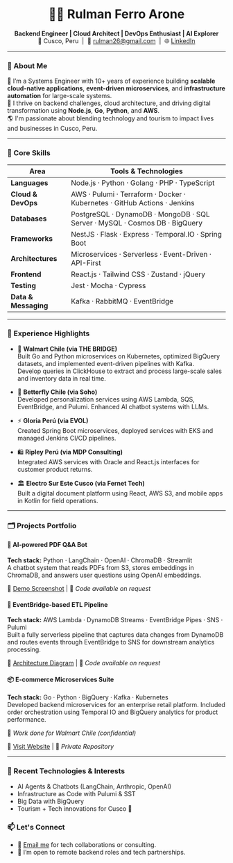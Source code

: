 <h1 align="center">👨‍💻 Rulman Ferro Arone</h1>
<p align="center">
  <strong>Backend Engineer | Cloud Architect | DevOps Enthusiast | AI Explorer</strong><br/>
  📍 Cusco, Peru &nbsp;|&nbsp; 💬 <a href="mailto:rulman26@gmail.com">rulman26@gmail.com</a> &nbsp;|&nbsp;
  🌐 <a href="https://linkedin.com/in/rulman-ferro-arone" target="_blank">LinkedIn</a>
</p>

---

### 🚀 About Me

🔧 I’m a Systems Engineer with 10+ years of experience building **scalable cloud-native applications**, **event-driven microservices**, and **infrastructure automation** for large-scale systems.  
🧠 I thrive on backend challenges, cloud architecture, and driving digital transformation using **Node.js**, **Go**, **Python**, and **AWS**.  
🌎 I'm passionate about blending technology and tourism to impact lives and businesses in Cusco, Peru.

---

### 🧩 Core Skills

| Area                  | Tools & Technologies                                                                 |
|-----------------------|---------------------------------------------------------------------------------------|
| **Languages**         | Node.js · Python · Golang · PHP · TypeScript                                         |
| **Cloud & DevOps**    | AWS · Pulumi · Terraform · Docker · Kubernetes · GitHub Actions · Jenkins           |
| **Databases**         | PostgreSQL · DynamoDB · MongoDB · SQL Server · MySQL · Cosmos DB · BigQuery          |
| **Frameworks**        | NestJS · Flask · Express · Temporal.IO · Spring Boot                                 |
| **Architectures**     | Microservices · Serverless · Event-Driven · API-First                                |
| **Frontend**          | React.js · Tailwind CSS · Zustand · jQuery                                           |
| **Testing**           | Jest · Mocha · Cypress                                                                |
| **Data & Messaging**  | Kafka · RabbitMQ · EventBridge                                                        |

---

### 💼 Experience Highlights

- 🛒 **Walmart Chile (via THE BRIDGE)**  
  Built Go and Python microservices on Kubernetes, optimized BigQuery datasets, and implemented event-driven pipelines with Kafka.  
  Develop queries in ClickHouse to extract and process large-scale sales and inventory data in real time.

- 🧠 **Betterfly Chile (via Soho)**  
  Developed personalization services using AWS Lambda, SQS, EventBridge, and Pulumi. Enhanced AI chatbot systems with LLMs.

- ⚡ **Gloria Perú (via EVOL)**  
  Created Spring Boot microservices, deployed services with EKS and managed Jenkins CI/CD pipelines.

- 🛍️ **Ripley Perú (via MDP Consulting)**  
  Integrated AWS services with Oracle and React.js interfaces for customer product returns.

- 🏛️ **Electro Sur Este Cusco (via Fernet Tech)**  
  Built a digital document platform using React, AWS S3, and mobile apps in Kotlin for field operations.

---

### 🗂️ Projects Portfolio

#### 🤖 **AI-powered PDF Q&A Bot**
**Tech stack:** Python · LangChain · OpenAI · ChromaDB · Streamlit  
A chatbot system that reads PDFs from S3, stores embeddings in ChromaDB, and answers user questions using OpenAI embeddings.

🔗 [Demo Screenshot](https://play.google.com/store/apps/details?id=com.burntogive.calories&hl=en) | 🔧 *Code available on request*

#### 🔄 **EventBridge-based ETL Pipeline**
**Tech stack:** AWS Lambda · DynamoDB Streams · EventBridge Pipes · SNS · Pulumi  
Built a fully serverless pipeline that captures data changes from DynamoDB and routes events through EventBridge to SNS for downstream analytics processing.

🧪 [Architecture Diagram](https://rulman26-public.s3.us-east-1.amazonaws.com/arquitectura.png) | 🔧 *Code available on request*


#### 📦 **E-commerce Microservices Suite**
**Tech stack:** Go · Python · BigQuery · Kafka · Kubernetes  
Developed backend microservices for an enterprise retail platform. Included order orchestration using Temporal IO and BigQuery analytics for product performance.

🏢 *Work done for Walmart Chile (confidential)*

🔗 [Visit Website](https://www.lider.cl/) | 🔧 *Private Repository*

---

### 🧠 Recent Technologies & Interests

- AI Agents & Chatbots (LangChain, Anthropic, OpenAI)  
- Infrastructure as Code with Pulumi & SST  
- Big Data with BigQuery  
- Tourism + Tech innovations for Cusco 🌄

### 📫 Let's Connect

- 🧭 <a href="mailto:rulman26@gmail.com">Email me</a> for tech collaborations or consulting.
- 🤝 I’m open to remote backend roles and tech partnerships.

